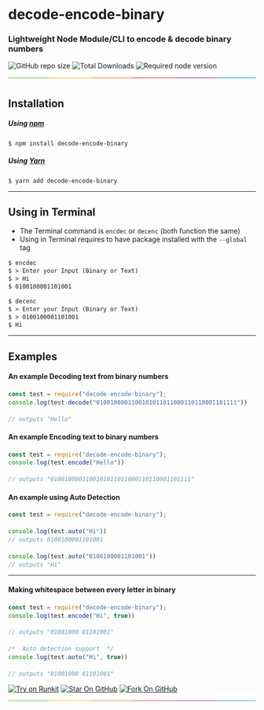 # decode-encode-binary
### Lightweight Node Module/CLI to encode & decode binary numbers

![GitHub repo size](https://img.shields.io/github/repo-size/TheChickenNagget/decode-encode-binary?color=dgreen&label=Package%20Size&logo=github)
![Total Downloads](https://badgen.net/npm/dt/decode-encode-binary)
![Required node version](https://badgen.net/npm/node/decode-encode-binary)
![Line](https://github.com/TheChickenNagget/assets/raw/master/images/line.png)

## Installation
##### Using [npm](https://www.npmjs.com/package/decode-encode-binary)
```shell
$ npm install decode-encode-binary
```

##### Using [Yarn](https://yarnpkg.com/en/package/decode-encode-binary)
```shell
$ yarn add decode-encode-binary
```
------

## Using in Terminal
- The Terminal command is `encdec` or `decenc` (both function the same)
- Using in Terminal requires to have package installed with the `--global` tag
```shell
$ encdec
$ > Enter your Input (Binary or Text)
$ > Hi
$ 0100100001101001
```
```shell 
$ decenc
$ > Enter your Input (Binary or Text)
$ > 0100100001101001
$ Hi
```
------

## Examples
#### An example **Decoding** text from binary numbers

```js
const test = require("decode-encode-binary");
console.log(test.decode("0100100001100101011011000110110001101111"))

// outputs "Hello"
```

#### An example **Encoding** text to binary numbers
```js
const test = require("decode-encode-binary");
console.log(test.encode("Hello"))

// outputs "0100100001100101011011000110110001101111"
```

#### An example using **Auto Detection**
```js
const test = require("decode-encode-binary");

console.log(test.auto("Hi"))
// outputs 0100100001101001

console.log(test.auto("0100100001101001"))  
// outputs "Hi"

```
------

#### Making whitespace between every letter in binary
```js
const test = require("decode-encode-binary");
console.log(test.encode("Hi", true))

// outputs "01001000 01101001"

/*  Auto detection support  */
console.log(test.auto("Hi", true))

// outputs "01001000 01101001"
```

[![Try on Runkit](https://img.shields.io/badge/-Try%20on%20Runkit-red?style=for-the-badge)](https://npm.runkit.com/decode-encode-binary)
[![Star On GitHub](https://img.shields.io/badge/-Star%20on%20Github%20⭐-yellow?style=for-the-badge)](https://github.com/TheChickenNagget/decode-encode-binary/stargazers)
[![Fork On GitHub](https://img.shields.io/badge/-Fork%20on%20Github%20🔨-green?style=for-the-badge)](https://github.com/TheChickenNagget/decode-encode-binary/fork)
![Line](https://github.com/TheChickenNagget/assets/raw/master/images/line.png)
